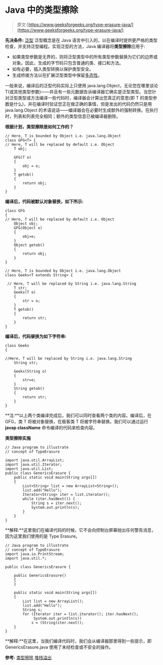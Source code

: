 # Java 中的类型擦除

> 原文:[https://www.geeksforgeeks.org/type-erasure-java/](https://www.geeksforgeeks.org/type-erasure-java/)

**先决条件:** [泛型](https://www.geeksforgeeks.org/generics-in-java/)
泛型概念是在 Java 语言中引入的，以在编译时提供更严格的类型检查，并支持泛型编程。实现泛型的方法，Java 编译器将**类型擦除**应用于:

*   如果类型参数是无界的，则将泛型类型中的所有类型参数替换为它们的边界或对象。因此，生成的字节码只包含普通的类、接口和方法。
*   如有必要，插入类型转换以保护类型安全。
*   生成桥接方法以在扩展泛型类型中保留[多态性](https://www.geeksforgeeks.org/dynamic-method-dispatch-runtime-polymorphism-java/)。

一般来说，编译后的泛型代码实际上只使用 java.lang.Object，无论您在哪里谈论 T(或其他类型参数)——并且有一些元数据告诉编译器它确实是泛型类型。当您针对泛型类型或方法编译一些代码时，编译器会计算出您真正的意思(即 T 的类型参数是什么)，并在编译时验证您正在做正确的事情，但是发出的代码仍然只是用 java.lang.Object 的术语说话——编译器会在必要时生成额外的强制转换。在执行时，列表和列表完全相同；额外的类型信息已被编译器删除。

**根据计划，类型擦除是如何工作的？**

```
// Here, T is bounded by Object i.e. java.lang.Object
class GFG<T> {
// Here, T will be replaced by default i.e. Object
    T obj; 

    GFG(T o)
    {
        obj = o;
    }
    T getob()
    {
        return obj;
    }
}
```

**编译后，代码被默认对象替换，如下所示:**

```
class GFG
{
// Here, T will be replaced by default i.e. Object
    Object obj;
    GFG(Object o)
    {
        obj=o;
    }
    Object getob()
    {
        return obj;
    }
}

```

```
// Here, T is bounded by Object i.e. java.lang.Object
class Geeks<T extends String> {

 // Here, T will be replaced by String i.e. java.lang.String
    T str;
    Geeks(T o)
    {
        str = o;
    }
    T getob()
    {
        return str;
    }
}
```

**编译后，代码替换为如下字符串:**

```
class Geeks
{

//Here, T will be replaced by String i.e. java.lang.String
    String str;

    Geeks(String o)
    {
        str=o;
    }
    String getob()
    {
        return str;
    }
}

```

**注:**以上两个类编译完成后，我们可以同时查看两个类的内容。编译后，在 GFG，类 T 将被对象替换，在极客类 T 将被字符串替换。我们可以通过运行 **javap className** 命令编译的代码来检查内容。

**类型擦除实施**

```
// Java program to illustrate
// concept of TypeErasure

import java.util.ArrayList;
import java.util.Iterator;
import java.util.List;
public class GenericsErasure {
    public static void main(String args[])
    {
        List<String> list = new ArrayList<String>();
        list.add("Hello");
        Iterator<String> iter = list.iterator();
        while (iter.hasNext()) {
            String s = iter.next();
            System.out.println(s);
        }
    }
}
```

**解释:**这里我们在编译代码的时候，它不会向控制台屏幕抛出任何警告消息，因为这里我们使用的是 Type Erasure。

```
// Java program to illustrate
// concept of TypeErasure
import java.io.PrintStream;
import java.util.*;

public class GenericsErasure {

    public GenericsErasure()
    {
    }

    public static void main(String args[])
    {
        List list = new ArrayList();
        list.add("Hello");
        String s;
        for (Iterator iter = list.iterator(); iter.hasNext();
             System.out.println(s))
            s = (String)iter.next();
    }
}
```

**解释:**在这里，当我们编译代码时，我们会从编译器那里得到一些提示，即 GenericsErasure.java 使用了未经检查或不安全的操作。

**参考:**
[类型擦除](https://docs.oracle.com/javase/tutorial/java/generics/erasure.html)
[堆栈溢出](https://stackoverflow.com/questions/313584/what-is-the-concept-of-erasure-in-generics-in-java)